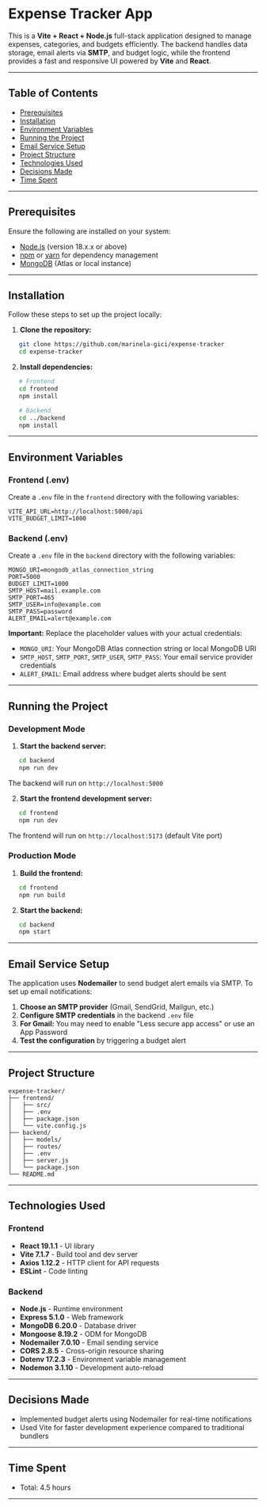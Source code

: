 # Expense Tracker App

This is a **Vite + React + Node.js** full-stack application designed to manage expenses, categories, and budgets efficiently. The backend handles data storage, email alerts via **SMTP**, and budget logic, while the frontend provides a fast and responsive UI powered by **Vite** and **React**.

---

## Table of Contents

- [Prerequisites](#prerequisites)
- [Installation](#installation)
- [Environment Variables](#environment-variables)
- [Running the Project](#running-the-project)
- [Email Service Setup](#email-service-setup)
- [Project Structure](#project-structure)
- [Technologies Used](#technologies-used)
- [Decisions Made](#decisions-made)
- [Time Spent](#time-spent)

---

## Prerequisites

Ensure the following are installed on your system:

- [Node.js](https://nodejs.org/) (version 18.x.x or above)
- [npm](https://www.npmjs.com/) or [yarn](https://yarnpkg.com/) for dependency management
- [MongoDB](https://www.mongodb.com/) (Atlas or local instance)

---

## Installation

Follow these steps to set up the project locally:

1. **Clone the repository:**
```bash
   git clone https://github.com/marinela-gici/expense-tracker
   cd expense-tracker
```

2. **Install dependencies:**
```bash
   # Frontend
   cd frontend
   npm install

   # Backend
   cd ../backend
   npm install
```

---

## Environment Variables

### Frontend (.env)

Create a `.env` file in the `frontend` directory with the following variables:
```env
VITE_API_URL=http://localhost:5000/api
VITE_BUDGET_LIMIT=1000
```

### Backend (.env)

Create a `.env` file in the `backend` directory with the following variables:
```env
MONGO_URI=mongodb_atlas_connection_string
PORT=5000
BUDGET_LIMIT=1000
SMTP_HOST=mail.example.com
SMTP_PORT=465
SMTP_USER=info@example.com
SMTP_PASS=password
ALERT_EMAIL=alert@example.com
```

**Important:** Replace the placeholder values with your actual credentials:
- `MONGO_URI`: Your MongoDB Atlas connection string or local MongoDB URI
- `SMTP_HOST`, `SMTP_PORT`, `SMTP_USER`, `SMTP_PASS`: Your email service provider credentials
- `ALERT_EMAIL`: Email address where budget alerts should be sent

---

## Running the Project

### Development Mode

1. **Start the backend server:**
```bash
   cd backend
   npm run dev
```
   The backend will run on `http://localhost:5000`

2. **Start the frontend development server:**
```bash
   cd frontend
   npm run dev
```
   The frontend will run on `http://localhost:5173` (default Vite port)

### Production Mode

1. **Build the frontend:**
```bash
   cd frontend
   npm run build
```

2. **Start the backend:**
```bash
   cd backend
   npm start
```

---

## Email Service Setup

The application uses **Nodemailer** to send budget alert emails via SMTP. To set up email notifications:

1. **Choose an SMTP provider** (Gmail, SendGrid, Mailgun, etc.)
2. **Configure SMTP credentials** in the backend `.env` file
3. **For Gmail:** You may need to enable "Less secure app access" or use an App Password
4. **Test the configuration** by triggering a budget alert

---

## Project Structure
```
expense-tracker/
├── frontend/
│   ├── src/
│   ├── .env
│   ├── package.json
│   └── vite.config.js
├── backend/
│   ├── models/
│   ├── routes/
│   ├── .env
│   ├── server.js
│   └── package.json
└── README.md
```

---

## Technologies Used

### Frontend
- **React 19.1.1** - UI library
- **Vite 7.1.7** - Build tool and dev server
- **Axios 1.12.2** - HTTP client for API requests
- **ESLint** - Code linting

### Backend
- **Node.js** - Runtime environment
- **Express 5.1.0** - Web framework
- **MongoDB 6.20.0** - Database driver
- **Mongoose 8.19.2** - ODM for MongoDB
- **Nodemailer 7.0.10** - Email sending service
- **CORS 2.8.5** - Cross-origin resource sharing
- **Dotenv 17.2.3** - Environment variable management
- **Nodemon 3.1.10** - Development auto-reload

---

## Decisions Made

- Implemented budget alerts using Nodemailer for real-time notifications
- Used Vite for faster development experience compared to traditional bundlers

---

## Time Spent

- Total: 4.5 hours

---
